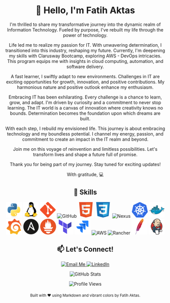 <!-- Header -->
<h1 align="center">👋 Hello, I'm Fatih Aktas</h1>

<!-- Introduction -->
<p align="center">
  I'm thrilled to share my transformative journey into the dynamic realm of Information Technology. Fueled by purpose, I've rebuilt my life through the power of technology.
</p>

<p align="center">
  Life led me to realize my passion for IT. With unwavering determination, I transitioned into this industry, reshaping my future. Currently, I'm deepening my skills with Clarusway Bootcamp, exploring AWS - DevOps intricacies. This program equips me with insights in cloud computing, automation, and software delivery.
</p>

<p align="center">
  A fast learner, I swiftly adapt to new environments. Challenges in IT are exciting opportunities for growth, innovation, and positive contributions. My harmonious nature and positive outlook enhance my enthusiasm.
</p>

<p align="center">
  Embracing IT has been exhilarating. Every challenge is a chance to learn, grow, and adapt. I'm driven by curiosity and a commitment to never stop learning. The IT world is a canvas of innovation where creativity knows no bounds. Determination becomes the foundation upon which dreams are built.
</p>

<p align="center">
  With each step, I rebuild my envisioned life. This journey is about embracing technology and my boundless potential. I channel my energy, passion, and commitment to create an impact in the IT realm and beyond.
</p>

<p align="center">
  Join me on this voyage of reinvention and limitless possibilities. Let's transform lives and shape a future full of promise.
</p>

<p align="center">
  Thank you for being part of my journey. Stay tuned for exciting updates!
</p>

<p align="center">
  With gratitude, 💻
</p>

<!-- Skills -->
<h2 align="center">🚀 Skills</h2>
<p align="center">
  <img src="https://raw.githubusercontent.com/devicons/devicon/master/icons/python/python-original.svg" alt="Python" width="50" height="50" />
  <img src="https://raw.githubusercontent.com/devicons/devicon/master/icons/linux/linux-original.svg" alt="Linux" width="50" height="50" />
  <img src="https://raw.githubusercontent.com/devicons/devicon/master/icons/git/git-original.svg" alt="Git" width="50" height="50" />
  <img src="https://icones.pro/wp-content/uploads/2021/06/icone-github-grise.png" alt="GitHub" width="50" height="50" />
  <img src="https://raw.githubusercontent.com/devicons/devicon/master/icons/html5/html5-original.svg" alt="HTML" width="50" height="50" />
  <img src="https://raw.githubusercontent.com/devicons/devicon/master/icons/css3/css3-original.svg" alt="CSS" width="50" height="50" />
  <img src="https://cdn4.iconfinder.com/data/icons/flat-brand-logo-2/512/google_nexus-512.png" alt="Nexus" width="50" height="50" />
  <img src="https://raw.githubusercontent.com/devicons/devicon/master/icons/kubernetes/kubernetes-plain.svg" alt="Kubernetes" width="50" height="50" />
  <img src="https://raw.githubusercontent.com/devicons/devicon/master/icons/docker/docker-original.svg" alt="Docker" width="50" height="50" />
  <img src="https://raw.githubusercontent.com/devicons/devicon/master/icons/grafana/grafana-original.svg" alt="Grafana" width="50" height="50" />
  <img src="https://raw.githubusercontent.com/devicons/devicon/master/icons/ansible/ansible-original.svg" alt="Ansible" width="50" height="50" />
  <img src="https://raw.githubusercontent.com/devicons/devicon/master/icons/prometheus/prometheus-original.svg" alt="Prometheus" width="50" height="50" />
  <img src="https://raw.githubusercontent.com/devicons/devicon/master/icons/terraform/terraform-original.svg" alt="Terraform" width="50" height="50" />
  <img src="https://raw.githubusercontent.com/devicons/devicon/master/icons/jira/jira-original.svg" alt="Jira" width="50" height="50" />
  <img src="https://b2167490.smushcdn.com/2167490/wp-content/uploads/2021/10/Amazon-Web-Services-AWS-Logo-1024x576.png?lossy=1&strip=1&webp=1" alt="AWS" width="50" height="50" />
  <img src="https://cdn.icon-icons.com/icons2/2699/PNG/512/rancher_logo_icon_169808.png" alt="Rancher" width="50" height="50" />
  <img src="https://raw.githubusercontent.com/devicons/devicon/master/icons/apache/apache-original.svg" alt="Maven" width="50" height="50" />
  <img src="https://raw.githubusercontent.com/devicons/devicon/master/icons/jenkins/jenkins-original.svg" alt="Jenkins" width="50" height="50" />
</p>


<!-- Let's Connect -->
<h2 align="center">📫 Let's Connect!</h2>
<p align="center">
  <a href="mailto:mfaktasit@gmail.com">
    <img src="https://img.shields.io/badge/Email-Me-ff69b4" alt="Email Me" />
  </a>
  <a href="https://www.linkedin.com/in/fatih-aktas-76b521287">
    <img src="https://img.shields.io/badge/LinkedIn-Connect-0077B5" alt="LinkedIn" />
  </a>
</p>

<!-- GitHub Stats -->
<p align="center">
  <img src="https://github-readme-stats.vercel.app/api?username=mfaktasit&show_icons=true&theme=radical" alt="GitHub Stats" />
</p>

<!-- Visitors Counter -->
<p align="center">
  <img src="https://komarev.com/ghpvc/?username=mfaktasit" alt="Profile Views" />
</p>

<!-- Footer -->
<p align="center">
  <sub>Built with ❤️ using Markdown and vibrant colors by Fatih Aktas.</sub>
</p>

